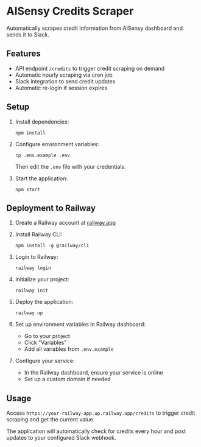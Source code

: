 # AISensy Credits Scraper

Automatically scrapes credit information from AISensy dashboard and sends it to Slack.

## Features

- API endpoint `/credits` to trigger credit scraping on demand
- Automatic hourly scraping via cron job
- Slack integration to send credit updates
- Automatic re-login if session expires

## Setup

1. Install dependencies:
   ```
   npm install
   ```

2. Configure environment variables:
   ```
   cp .env.example .env
   ```
   
   Then edit the `.env` file with your credentials.

3. Start the application:
   ```
   npm start
   ```

## Deployment to Railway

1. Create a Railway account at [railway.app](https://railway.app/)

2. Install Railway CLI:
   ```
   npm install -g @railway/cli
   ```

3. Login to Railway:
   ```
   railway login
   ```

4. Initialize your project:
   ```
   railway init
   ```

5. Deploy the application:
   ```
   railway up
   ```

6. Set up environment variables in Railway dashboard:
   - Go to your project
   - Click "Variables"
   - Add all variables from `.env.example`

7. Configure your service:
   - In the Railway dashboard, ensure your service is online
   - Set up a custom domain if needed

## Usage

Access `https://your-railway-app.up.railway.app/credits` to trigger credit scraping and get the current value.

The application will automatically check for credits every hour and post updates to your configured Slack webhook. 